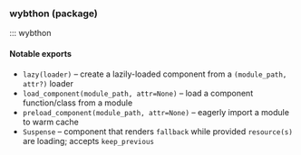 ### wybthon (package)

::: wybthon

#### Notable exports

- `lazy(loader)` – create a lazily-loaded component from a `(module_path, attr?)` loader
- `load_component(module_path, attr=None)` – load a component function/class from a module
- `preload_component(module_path, attr=None)` – eagerly import a module to warm cache
- `Suspense` – component that renders `fallback` while provided `resource(s)` are loading; accepts `keep_previous`
